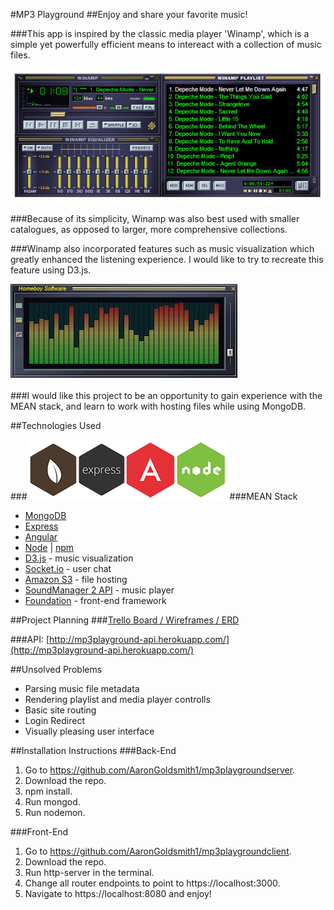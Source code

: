 #MP3 Playground
##Enjoy and share your favorite music!


###This app is inspired by the classic media player 'Winamp', which is a simple yet powerfully efficient means to intereact with a collection of music files.  

![Winamp](images/winamp.jpg)

###Because of its simplicity, Winamp was also best used with smaller catalogues, as opposed to larger, more comprehensive collections.

###Winamp also incorporated features such as music visualization which greatly enhanced the listening experience.  I would like to try to recreate this feature using D3.js.

![Winamp](images/spectrum.jpg)

###I would like this project to be an opportunity to gain experience with the MEAN stack, and learn to work with hosting files while using MongoDB.


##Technologies Used

###![MEAN STACK](images/mean.png)
###MEAN Stack
* <a href="http://docs.mongodb.org/manual/">MongoDB</a>
* <a href="http://expressjs.com/">Express</a>
* <a href="https://docs.angularjs.org/guide">Angular</a> 
* <a href="http://nodejs.org/api/">Node</a> | <a href="https://www.npmjs.com/">npm</a> 
* <a href="https://d3js.org/">D3.js</a> - music visualization
* <a href="https://socket.io">Socket.io</a> - user chat
* <a href="https://aws.amazon.com/s3">Amazon S3</a> - file hosting
* <a href="http://www.schillmania.com/projects/soundmanager2/">SoundManager 2 API</a> - music player
* <a href="http://foundation.zurb.com/">Foundation</a> - front-end framework


##Project Planning
###[Trello Board / Wireframes / ERD](https://trello.com/b/qyHHHWQn/mp3-playground)

###API: [http://mp3playground-api.herokuapp.com/](http://mp3playground-api.herokuapp.com/)

##Unsolved Problems
* Parsing music file metadata
* Rendering playlist and media player controlls
* Basic site routing
* Login Redirect
* Visually pleasing user interface

##Installation Instructions
###Back-End

1. Go to https://github.com/AaronGoldsmith1/mp3playgroundserver. 
2. Download the repo. 
3. npm install. 
4. Run mongod. 
5. Run nodemon. 

###Front-End

1.  Go to https://github.com/AaronGoldsmith1/mp3playgroundclient. 
2.	Download the repo. 
3. Run http-server in the terminal. 
4. Change all router endpoints to point to https://localhost:3000. 
5. Navigate to https://localhost:8080 and enjoy!
